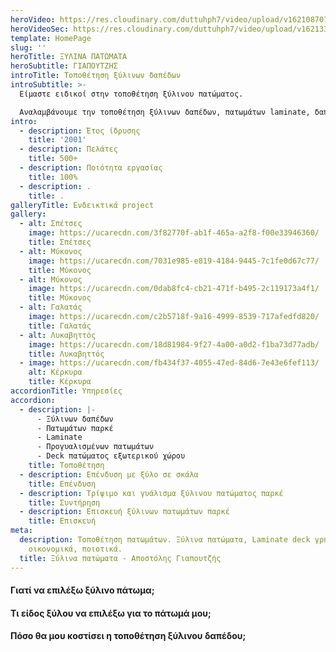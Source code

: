 ```yaml
---
heroVideo: https://res.cloudinary.com/duttuhph7/video/upload/v1621087072/intro-vid_maxhv6_awoz4a.webm
heroVideoSec: https://res.cloudinary.com/duttuhph7/video/upload/v1621335027/intro-vid_max_ios__pfizer_tphyxj.mp4
template: HomePage
slug: ''
heroTitle: ΞΥΛΙΝΑ ΠΑΤΩΜΑΤΑ
heroSubtitle: ΓΙΑΠΟΥΤΖΗΣ
introTitle: Τοποθέτηση ξύλινων δαπέδων
introSubtitle: >-
  Είμαστε ειδικοί στην τοποθέτηση ξύλινου πατώματος.

  Αναλαμβάνουμε την τοποθέτηση ξύλινων δαπέδων, πατωμάτων laminate, δαπέδων εξωτερικού χώρου - deck σε όλη την Ελλάδα.
intro:
  - description: Έτος ίδρυσης
    title: '2001'
  - description: Πελάτες
    title: 500+
  - description: Ποιότητα εργασίας
    title: 100%
  - description: .
    title: .
galleryTitle: Ενδεικτικά project
gallery:
  - alt: Σπέτσες
    image: https://ucarecdn.com/3f82770f-ab1f-465a-a2f8-f00e33946360/
    title: Σπέτσες
  - alt: Μύκονος
    image: https://ucarecdn.com/7031e985-e819-4184-9445-7c1fe0d67c77/
    title: Μύκονος
  - alt: Μύκονος
    image: https://ucarecdn.com/0dab8fc4-cb21-471f-b495-2c119173a4f1/
    title: Μύκονος
  - alt: Γαλατάς
    image: https://ucarecdn.com/c2b5718f-9a16-4999-8539-717afedfd820/
    title: Γαλατάς
  - alt: Λυκαβηττός
    image: https://ucarecdn.com/18d81984-9f27-4a00-a0d2-f1ba73d77adb/
    title: Λυκαβηττός
  - image: https://ucarecdn.com/fb434f37-4055-47ed-84d6-7e43e6fef113/
    alt: Κέρκυρα
    title: Κέρκυρα
accordionTitle: Υπηρεσίες
accordion:
  - description: |-
      - Ξύλινων δαπέδων
      - Πατωμάτων παρκέ
      - Laminate
      - Προγυαλισμένων πατωμάτων
      - Deck πατώματος εξωτερικού χώρου
    title: Τοποθέτηση
  - description: Επένδυση με ξύλο σε σκάλα
    title: Επένδυση
  - description: Τρίψιμο και γυάλισμα ξύλινου πατώματος παρκέ
    title: Συντήρηση
  - description: Επισκευή ξύλινων πατωμάτων παρκέ
    title: Επισκευή
meta:
  description: Τοποθέτηση πατωμάτων. Ξύλινα πατώματα, Laminate deck γρήγορα,
    οικονομικά, ποιοτικά.
  title: Ξύλινα πατώματα - Αποστόλης Γιαπουτζής
---
```


#### Γιατί να επιλέξω ξύλινο πάτωμα;

#### Τι είδος ξύλου να επιλέξω για το πάτωμά μου;

#### Πόσο θα μου κοστίσει η τοποθέτηση ξύλινου δαπέδου;
